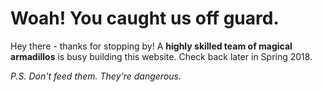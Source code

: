 # Woah! You caught us off guard.

Hey there - thanks for stopping by! A **highly skilled team of magical armadillos** is busy building this website. Check back later in Spring 2018.


*P.S. Don't feed them. They're dangerous.*

